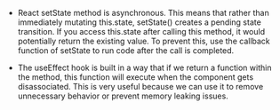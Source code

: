 - React setState method is asynchronous. This means that rather than immediately mutating this.state, setState() creates a pending state transition. If you access this.state after calling this method, it would potentially return the existing value. To prevent this, use the callback function of setState to run code after the call is completed.

- The useEffect hook is built in a way that if we return a function within the method, this function will execute when the component gets disassociated. This is very useful because we can use it to remove unnecessary behavior or prevent memory leaking issues.